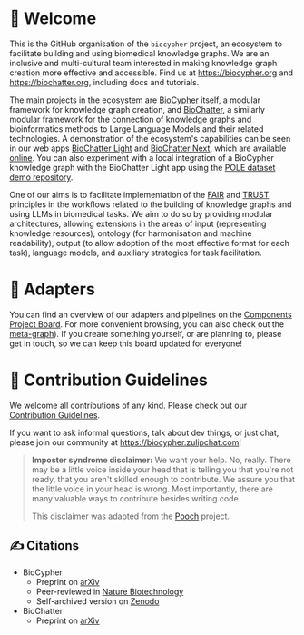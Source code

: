 # 👋 Welcome

This is the GitHub organisation of the `biocypher` project, an ecosystem to facilitate building and using biomedical knowledge graphs. We are an inclusive and multi-cultural team interested in making knowledge graph creation more effective and accessible. Find us at https://biocypher.org and https://biochatter.org, including docs and tutorials.

The main projects in the ecosystem are [BioCypher](https://github.com/biocypher/biocypher) itself, a modular framework for knowledge graph creation, and [BioChatter](https://github.com/biocypher/biochatter), a similarly modular framework for the connection of knowledge graphs and bioinformatics methods to Large Language Models and their related technologies. A demonstration of the ecosystem's capabilities can be seen in our web apps [BioChatter Light](https://github.com/biocypher/biochatter-light) and [BioChatter Next](https://github.com/biocypher/biochatter-light), which are available [online](https://chat.biocypher.org). You can also experiment with a local integration of a BioCypher knowledge graph with the BioChatter Light app using the [POLE dataset demo repository](https://github.com/biocypher/pole).

One of our aims is to facilitate implementation of the [FAIR](https://www.nature.com/articles/sdata201618) and [TRUST](https://www.nature.com/articles/s41597-020-0486-7) principles in the workflows related to the building of knowledge graphs and using LLMs in biomedical tasks. We aim to do so by providing modular architectures, allowing extensions in the areas of input (representing knowledge resources), ontology (for harmonisation and machine readability), output (to allow adoption of the most effective format for each task), language models, and auxiliary strategies for task facilitation.

# 🔌 Adapters 

You can find an overview of our adapters and pipelines on the [Components Project Board](https://github.com/orgs/biocypher/projects/3/views/2). For more convenient browsing, you can also check out the [meta-graph](https://github.com/biocypher/meta-graph)). If you create something yourself, or are planning to, please get in touch, so we can keep this board updated for everyone! 

# 🌈 Contribution Guidelines

We welcome all contributions of any kind. Please check out our [Contribution Guidelines](https://github.com/biocypher/biocypher/blob/main/CONTRIBUTING.md).

If you want to ask informal questions, talk about dev things, or just chat, please join our community at https://biocypher.zulipchat.com!

> **Imposter syndrome disclaimer:** We want your help. No, really. There may be a little voice inside your head that is telling you that you're not ready, that you aren't skilled enough to contribute. We assure you that the little voice in your head is wrong. Most importantly, there are many valuable ways to contribute besides writing code.
>
> This disclaimer was adapted from the [Pooch](https://github.com/fatiando/pooch) project.

## ✍️ Citations
- BioCypher
  - Preprint on [arXiv](https://arxiv.org/abs/2212.13543)
  - Peer-reviewed in [Nature Biotechnology](https://www.nature.com/articles/s41587-023-01848-y)
  - Self-archived version on [Zenodo](https://zenodo.org/records/10320714)
- BioChatter
  - Preprint on [arXiv](https://arxiv.org/abs/2305.06488)

<!--

**Here are some ideas to get you started:**

🙋‍♀️ A short introduction - what is your organization all about?
👩‍💻 Useful resources - where can the community find your docs? Is there anything else the community should know?
🍿 Fun facts - what does your team eat for breakfast?
-->

